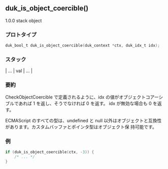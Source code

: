 ## duk_is_object_coercible() 

1.0.0 stack object

### プロトタイプ

```c
duk_bool_t duk_is_object_coercible(duk_context *ctx, duk_idx_t idx);
```

### スタック

| ... | val | ... |

### 要約

CheckObjectCoercible で定義されるように、idx の値がオブジェクトコアーシブルであれば 1 を返し、そうでなければ 0 を返す。 idx が無効な場合も 0 を返す。

ECMAScript のすべての型は、undefined と null 以外はオブジェクトと互換性があります。カスタムバッファとポインタ型はオブジェクト保 持可能です。


### 例

```c
if (duk_is_object_coercible(ctx, -3)) {
    /* ... */
}
```